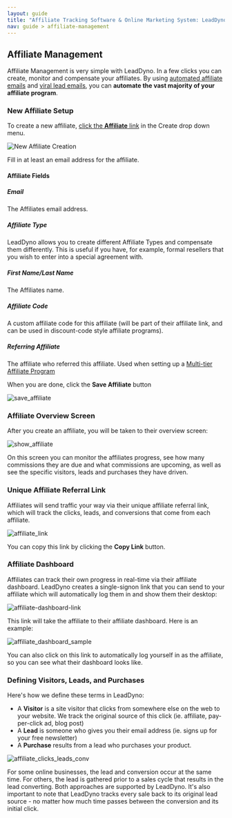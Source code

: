 ```yaml
---
layout: guide
title: "Affiliate Tracking Software & Online Marketing System: LeadDyno"
nav: guide > affiliate-management
---
```


## Affiliate Management

Affiliate Management is very simple with LeadDyno.  In a few clicks you can create, monitor and compensate your
affiliates.  By using <a href="affiliate-marketing-email-follow-up.html">automated affiliate emails</a> and
<a href="lead-follow-up-email-software.html">viral lead emails</a>, you can **automate the vast majority of your
affiliate program**.

### New Affiliate Setup

To create a new affiliate, [click the **Affiliate** link](https://app.leaddyno.com/affiliates/new)
in the Create drop down menu.

![New Affiliate Creation](/img/new-affiliate-link.png)

Fill in at least an email address for the affiliate.

#### Affiliate Fields

##### Email

The Affiliates email address.

##### Affiliate Type

LeadDyno allows you to create different Affiliate Types and compensate them differently.  This is useful if you have,
for example, formal resellers that you wish to enter into a special agreement with.

##### First Name/Last Name

The Affiliates name.


##### Affiliate Code

A custom affiliate code for this affiliate (will be part of their affiliate link, and can be used in discount-code
style affiliate programs).

##### Referring Affiliate

The affiliate who referred this affiliate.  Used when setting up a [Multi-tier Affiliate Program](http://en.wikipedia.org/wiki/Affiliate_marketing#Multi-tier_programs)

When you are done, click the **Save Affiliate** button

![save_affiliate](/img/save_affiliate.png)

### Affiliate Overview Screen

After you create an affiliate, you will be taken to their overview screen:

![show_affiliate](/img/show_affiliate.png)

On this screen you can monitor the affiliates progress, see how many commissions they are due and what commissions
are upcoming, as well as see the specific visitors, leads and purchases they have driven.

### Unique Affiliate Referral Link

Affiliates will send traffic your way via their unique affiliate referral link, which will track the clicks, leads, and
conversions that come from each affiliate.

![affiliate_link](/img/affiliate_link.png)

You can copy this link by clicking the **Copy Link** button.

### Affiliate Dashboard

Affiliates can track their own progress in real-time via their affiliate dashboard. LeadDyno creates a single-signon
link that you can send to your affiliate which will automatically log them in and show them their desktop:

![affiliate-dashboard-link](/img/affiliate-dashboard-link.png)

This link will take the affiliate to their affiliate dashboard.  Here is an example:

![affiliate_dashboard_sample](/img/affiliate_dashboard_sample.png)

You can also click on this link to automatically log yourself in as the affiliate, so you can see what their dashboard
looks like.

### Defining Visitors, Leads, and Purchases

Here's how we define these terms in LeadDyno:
* A **Visitor** is a site visitor that clicks from somewhere else on the web to your website. We track the original source of this click (ie. affiliate, pay-per-click ad, blog post)
* A **Lead** is someone who gives you their email address (ie. signs up for your free newsletter)
* A **Purchase** results from a lead who purchases your product.

![affiliate_clicks_leads_conv](/img/affiliate_clicks_leads_conv_ug1.jpg)

For some online businesses, the lead and conversion occur at the same time. For others, the lead is gathered prior to
a sales cycle that results in the lead converting. Both approaches are supported by LeadDyno. It's also important to
note that LeadDyno tracks every sale back to its original lead source - no matter how much time passes between the
conversion and its initial click.

